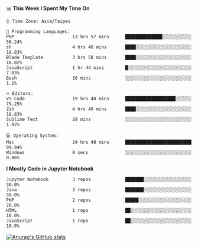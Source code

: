 <!--### Hi there 👋-->

<!--
**treevel/treevel** is a ✨ _special_ ✨ repository because its `README.md` (this file) appears on your GitHub profile.

Here are some ideas to get you started:

- 🔭 I’m currently working on ...
- 🌱 I’m currently learning ...
- 👯 I’m looking to collaborate on ...
- 🤔 I’m looking for help with ...
- 💬 Ask me about ...
- 📫 How to reach me: ...
- 😄 Pronouns: ...
- ⚡ Fun fact: ...
-->

<!--START_SECTION:waka-->
📊 **This Week I Spent My Time On** 

```text
⌚︎ Time Zone: Asia/Taipei

💬 Programming Languages: 
PHP                      13 hrs 57 mins      ██████████████░░░░░░░░░░░   56.24% 
sh                       4 hrs 40 mins       ████░░░░░░░░░░░░░░░░░░░░░   18.83% 
Blade Template           3 hrs 58 mins       ████░░░░░░░░░░░░░░░░░░░░░   16.02% 
JavaScript               1 hr 44 mins        █░░░░░░░░░░░░░░░░░░░░░░░░   7.03% 
Bash                     16 mins             ░░░░░░░░░░░░░░░░░░░░░░░░░   1.1%

🔥 Editors: 
VS Code                  19 hrs 40 mins      ███████████████████░░░░░░   79.25% 
Zsh                      4 hrs 40 mins       ████░░░░░░░░░░░░░░░░░░░░░   18.83% 
Sublime Text             28 mins             ░░░░░░░░░░░░░░░░░░░░░░░░░   1.92%

💻 Operating System: 
Mac                      24 hrs 48 mins      █████████████████████████   99.94% 
Windows                  0 secs              ░░░░░░░░░░░░░░░░░░░░░░░░░   0.06%

```

**I Mostly Code in Jupyter Notebook** 

```text
Jupyter Notebook         3 repos             ███████░░░░░░░░░░░░░░░░░░   30.0% 
Java                     3 repos             ███████░░░░░░░░░░░░░░░░░░   30.0% 
PHP                      2 repos             █████░░░░░░░░░░░░░░░░░░░░   20.0% 
HTML                     1 repo              ██░░░░░░░░░░░░░░░░░░░░░░░   10.0% 
JavaScript               1 repo              ██░░░░░░░░░░░░░░░░░░░░░░░   10.0%

```



<!--END_SECTION:waka-->

<!-- GitHub Stats Card-->
[![Anurag's GitHub stats](https://github-readme-stats.vercel.app/api?username=treevel&show_icons=true&theme=monokai&count_private=true)](https://github.com/anuraghazra/github-readme-stats)

